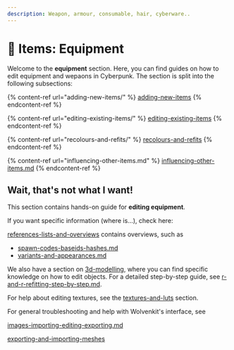 ```yaml
---
description: Weapon, armour, consumable, hair, cyberware..
---
```


# 👕 Items: Equipment

Welcome to the **equipment** section. Here, you can find guides on how to edit equipment and wepaons in Cyberpunk. The section is split into the following subsections:



{% content-ref url="adding-new-items/" %}
[adding-new-items](adding-new-items/)
{% endcontent-ref %}

{% content-ref url="editing-existing-items/" %}
[editing-existing-items](editing-existing-items/)
{% endcontent-ref %}

{% content-ref url="recolours-and-refits/" %}
[recolours-and-refits](recolours-and-refits/)
{% endcontent-ref %}

{% content-ref url="influencing-other-items.md" %}
[influencing-other-items.md](influencing-other-items.md)
{% endcontent-ref %}

## Wait, that's not what I want!

This section contains hands-on guide for **editing equipment**.&#x20;

If you want specific information (where is...), check here:&#x20;

[references-lists-and-overviews](../../references-lists-and-overviews/ "mention") contains overviews, such as

* [spawn-codes-baseids-hashes.md](../../references-lists-and-overviews/equipment/spawn-codes-baseids-hashes.md "mention")
* [variants-and-appearances.md](../../references-lists-and-overviews/equipment/variants-and-appearances.md "mention")

We also have a section on [3d-modelling](../../3d-modelling/ "mention"), where you can find specific knowledge on how to edit objects. For a detailed step-by-step guide, see [r-and-r-refitting-step-by-step.md](recolours-and-refits/r-and-r-refitting-step-by-step.md "mention").

For help about editing textures, see the [textures-and-luts](../textures-and-luts/ "mention") section.

For general troubleshooting and help with Wolvenkit's interface, see

[images-importing-editing-exporting.md](../textures-and-luts/images-importing-editing-exporting.md "mention")

[exporting-and-importing-meshes](../../3d-modelling/exporting-and-importing-meshes/ "mention")

